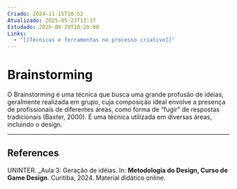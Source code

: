```yaml
---
Criado: 2024-11-15T10:52
Atualizado: 2025-05-23T13:17
Estudado: 2025-08-29T10:20:00
Links:
  - "[[Técnicas e ferramentas no processo criativo]]"
---
```

# Brainstorming

O Brainstorming é uma técnica que busca uma grande profusão de ideias, geralmente realizada em grupo, cuja composição ideal envolve a presença de profissionais de diferentes áreas, como forma de “fugir” de respostas tradicionais (Baxter, 2000). É uma técnica utilizada em diversas áreas, incluindo o design.

---
## References

UNINTER.  _Aula 3: Geração de idéias. In: **Metodologia do Design, Curso de Game Design**. Curitiba, 2024. Material didático online.